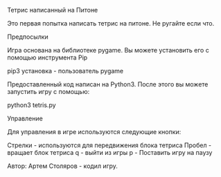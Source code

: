 Тетрис написанный на Питоне

Это первая попытка написать тетрис на питоне. Не ругайте если что.

Предпосылки

Игра основана на библиотеке pygame. Вы можете установить его с помощью инструмента Pip

pip3 установка - пользователь pygame

Предоставленный код написан на Python3. После этого вы можете запустить игру с помощью:

python3 tetris.py

Управление

Для управления в игре используются следующие кнопки:

Стрелки - используются для передвижения блока тетриса
Пробел - вращает блок тетриса
q - выйти из игры
p - Поставить игру на паузу

Автор:
Артем Столяров - кодил игру.
